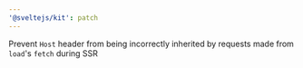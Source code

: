 ```yaml
---
'@sveltejs/kit': patch
---
```


Prevent `Host` header from being incorrectly inherited by requests made from `load`'s `fetch` during SSR
